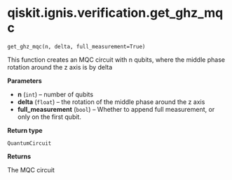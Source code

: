 # qiskit.ignis.verification.get\_ghz\_mqc

<span id="undefined" />

`get_ghz_mqc(n, delta, full_measurement=True)`

This function creates an MQC circuit with n qubits, where the middle phase rotation around the z axis is by delta

**Parameters**

*   **n** (`int`) – number of qubits
*   **delta** (`float`) – the rotation of the middle phase around the z axis
*   **full\_measurement** (`bool`) – Whether to append full measurement, or only on the first qubit.

**Return type**

`QuantumCircuit`

**Returns**

The MQC circuit
